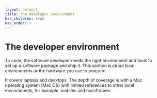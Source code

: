 ```yaml
---
layout: default
title: The developer environment
has_children: true
nav_order: 7
---
```


# The developer environment

To code, the software developer needs the right environment and tools to set up a software package and ship it. This section is about local environments or the hardware you use to program.

It covers laptops and desktops. The depth of coverage is with a Mac operating system (Mac OS) with limited references to other local environments, for example, mobiles and mainframes.
